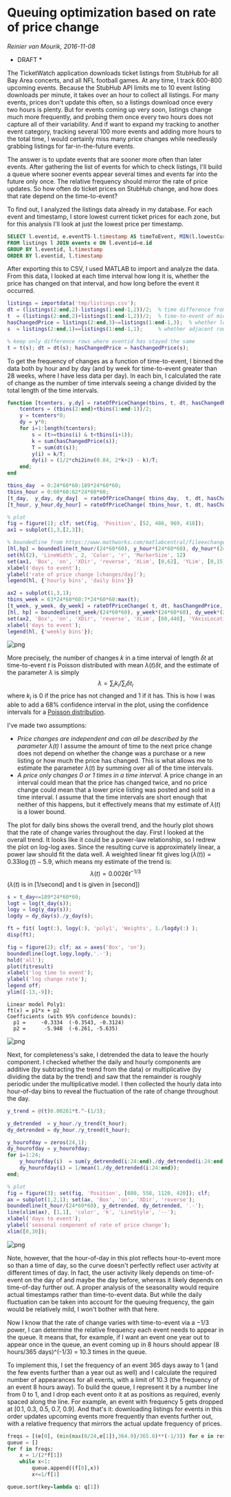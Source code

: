 
# Queuing optimization based on rate of price change

*Reinier van Mourik, 2016-11-08*
* DRAFT *

The TicketWatch application downloads ticket listings from StubHub for all Bay Area concerts, and all NFL football games.  At any time, I track 600-800 upcoming events.  Because the StubHub API limits me to 10 event listing downloads per minute, it takes over an hour to collect all listings. For many events, prices don't update this often, so a listings download once every two hours is plenty.  But for events coming up very soon, listings change much more frequently, and probing them once every two hours does not capture all of their variability.  And if want to expand my tracking to another event category, tracking several 100 more events and adding more hours to the total time, I would certainly miss many price changes while needlessly grabbing listings for far-in-the-future events.  

The answer is to update events that are sooner more often than later events.  After gathering the list of events for which to check listings, I'll build a queue where sooner events appear several times and events far into the future only once. The relative frequency should mirror the rate of price updates.  So how often do ticket prices on StubHub change, and how does that rate depend on the time-to-event?  

To find out, I analyzed the listings data already in my database.  For each event and timestamp, I store lowest current ticket prices for each zone, but for this analysis I'll look at just the lowest price per timestamp. 

```sql
SELECT l.eventid, e.eventTS-l.timestamp AS timeToEvent, MIN(l.lowestCurrentPrice) 
FROM listings l JOIN events e ON l.eventid=e.id
GROUP BY l.eventid, l.timestamp
ORDER BY l.eventid, l.timestamp
```

After exporting this to CSV, I used MATLAB to import and analyze the data.  From this data, I looked at each time interval how long it is, whether the price has changed on that interval, and how long before the event it occurred.

```matlab
listings = importdata('tmp/listings.csv');
dt = (listings(2:end,2)-listings(1:end-1,2))/2;  % time difference from one row to the next
t  = (listings(2:end,2)+listings(1:end-1,2))/2;  % time-to-event of midpoint on that interval
hasChangedPrice = listings(2:end,3)~=listings(1:end-1,3);  % whether lowest ticket price has changed
s  = listings(2:end,1)==listings(1:end-1,1);     % whether adjacent rows have same eventid

% keep only difference rows where eventid has stayed the same
t = t(s); dt = dt(s); hasChangedPrice = hasChangedPrice(s); 

```

To get the frequency of changes as a function of time-to-event, I binned the data both by hour and by day (and by week for time-to-event greater than 28 weeks, where I have less data per day).  In each bin, I calculated the rate of change as the number of time intervals seeing a change divided by the total length of the time intervals.  

```matlab
function [tcenters, y,dy] = rateOfPriceChange(tbins, t, dt, hasChangedPrice )
    tcenters = (tbins(2:end)+tbins(1:end-1))/2; 
    y = tcenters*0; 
    dy = y*0;
    for i=1:length(tcenters); 
        s = (t>=tbins(i) & t<tbins(i+1));
        k = sum(hasChangedPrice(s));
        T = sum(dt(s)); 
        y(i) = k/T; 
        dy(i) = (1/2*chi2inv(0.84, 2*k+2) - k)/T; 
    end; 
end

tbins_day  = 0:24*60*60:189*24*60*60;
tbins_hour = 0:60*60:62*24*60*60;
[t_day,  y_day, dy_day]  = rateOfPriceChange( tbins_day,  t, dt, hasChangedPrice ); 
[t_hour, y_hour,dy_hour] = rateOfPriceChange( tbins_hour, t, dt, hasChangedPrice );  

% plot
fig = figure(1); clf; set(fig, 'Position', [52, 486, 969, 418]); 
ax1 = subplot(1,3,[2,3]); 

% boundedline from https://www.mathworks.com/matlabcentral/fileexchange/27485-boundedline-m
[hl,hp] = boundedline(t_hour/(24*60*60), y_hour*(24*60*60), dy_hour*(24*60*60), '.-', t_day/(24*60*60), y_day*24*60*60, dy_day*24*60*60, '.-'); 
set(hl(2), 'LineWidth', 2, 'Color', 'r', 'MarkerSize', 12)
set(ax1, 'Box', 'on', 'XDir', 'reverse', 'XLim', [0,62], 'YLim', [0,15]);
xlabel('days to event'); 
ylabel('rate of price change [changes/day]'); 
legend(hl, {'hourly bins', 'daily bins'})

ax2 = subplot(1,3,1); 
tbins_week = 63*24*60*60:7*24*60*60:max(t); 
[t_week, y_week, dy_week] = rateOfPriceChange( t, dt, hasChangedPrice, tbins_week ); 
[hl, hp] = boundedline(t_week/(24*60*60), y_week*(24*60*60), dy_week*(24*60*60), 'r.-'); 
set(ax2, 'Box', 'on', 'XDir', 'reverse', 'XLim', [60,440], 'YAxisLocation', 'right', 'YLim', ylim(ax1));
xlabel('days to event'); 
legend(hl, {'weekly bins'});
```
![png](img/161108-queuing-optimization/01-ratePriceChange.png)

More precisely, the number of changes $k$ in a time interval of length $\delta t$ at time-to-event $t$ is Poisson distributed with mean $\lambda(t)\delta t$, and the estimate of the parameter $\lambda$ is simply $$\lambda = \sum_i k_i / \sum_i \delta t_i$$ where $k_i$ is 0 if the price has not changed and 1 if it has.  This is how I was able to add a 68% confidence interval in the plot, using the confidence intervals for a [Poisson distribution](https://en.wikipedia.org/wiki/Poisson_distribution#Confidence_interval). 

I've made two assumptions:
* *Price changes are independent and can all be described by the parameter $\lambda(t)$*  I assume the amount of time to the next price change does not depend on whether the change was a purchase or a new listing or how much the price has changed.  This is what allows me to estimate the parameter $\lambda(t)$ by summing over all of the time intervals.
* *A price only changes 0 or 1 times in a time interval.*  A price change in an interval could mean that the price has changed twice, and no price change could mean that a lower price listing was posted and sold in a time interval.  I assume that the time intervals are short enough that neither of this happens, but it effectively means that my estimate of $\lambda(t)$ is a lower bound.  

The plot for daily bins shows the overall trend, and the hourly plot shows that the rate of change varies throughout the day.  First I looked at the overall trend.  It looks like it could be a power-law relationship, so I redrew the plot on log-log axes.  Since the resulting curve is approximately linear, a power law should fit the data well.  A weighted linear fit gives $\log(\lambda(t)) = 0.33\log(t) - 5.9$, which means my estimate of the trend is: $$\lambda(t) = 0.0026 t^{-1/3}$$  ($\lambda(t)$ is in [1/second] and t is given in [second])

```matlab
s = t_day<=189*24*60*60; 
logt = log(t_day(s)); 
logy = log(y_day(s)); 
logdy = dy_day(s)./y_day(s); 

ft = fit( logt(:), logy(:), 'poly1', 'Weights', 1./logdy(:) );
disp(ft);

fig = figure(2); clf; ax = axes('Box', 'on'); 
boundedline(logt,logy,logdy,'.-'); 
hold('all'); 
plot(fitresult)
xlabel('log time to event'); 
ylabel('log change rate'); 
legend off;
ylim([-13,-9]);
```
    Linear model Poly1:
    ft(x) = p1*x + p2
    Coefficients (with 95% confidence bounds):
      p1 =     -0.3334  (-0.3543, -0.3124)
      p2 =      -5.948  (-6.261, -5.635)

![png](img/161108-queuing-optimization/02-loglogRatePriceChange.png)

Next, for completeness's sake, I detrended the data to leave the hourly component.  I checked whether the daily and hourly components are additive (by subtracting the trend from the data) or multiplicative (by dividing the data by the trend) and saw that the remainder is roughly periodic under the multiplicative model.  I then collected the hourly data into hour-of-day bins to reveal the fluctuation of the rate of change throughout the day.  

```matlab
y_trend = @(t)0.00261*t.^-(1/3);

y_detrended  = y_hour./y_trend(t_hour); 
dy_detrended = dy_hour./y_trend(t_hour); 

y_hourofday = zeros(24,1); 
dy_hourofday = y_hourofday; 
for i=1:24; 
    y_hourofday(i)  = sum(y_detrended(i:24:end)./dy_detrended(i:24:end))/sum(1./dy_detrended(i:24:end)); 
    dy_hourofday(i) = 1/mean(1./dy_detrended(i:24:end));
end; 

% plot
fig = figure(3); set(fig, 'Position', [680, 558, 1120, 420]); clf; 
ax = subplot(1,2,1); set(ax, 'Box', 'on', 'XDir', 'reverse');   
boundedline(t_hour/(24*60*60), y_detrended, dy_detrended, '.-'); 
line(xlim(ax), [1,1], 'color', 'k', 'LineStyle', '--');
xlabel('days to event'); 
ylabel('seasonal component of rate of price change'); 
xlim([0,30]);
```
![png](img/161108-queuing-optimization/03-detrended.png)

Note, however, that the hour-of-day in this plot reflects hour-to-event more so than a time of day, so the curve doesn't perfectly reflect user activity at different times of day.  In fact, the user activity likely depends on time-of-event on the day of and maybe the day before, whereas it likely depends on time-of-day further out.  A proper analysis of the seasonality would require actual timestamps rather than time-to-event data.  But while the daily fluctuation can be taken into account for the queuing frequency, the gain would be relatively mild, I won't bother with that here. 

Now I know that the rate of change varies with time-to-event via a $-1/3$ power, I can determine the relative frequency each event needs to appear in the queue.  It means that, for example, if I want an event one year out to appear once in the queue, an event coming up in 8 hours should appear (8 hours/365 days)^(-1/3) = 10.3 times in the queue.  

To implement this, I set the frequency of an event 365 days away to 1 (and the few events further than a year out as well) and I calculate the required number of appearances for all events, with a limit of 10.3 (the frequency of an event 8 hours away).  To build the queue, I represent it by a number line from 0 to 1, and I drop each event onto it at as positions as required, evenly spaced along the line.  For example, an event with frequency 5 gets dropped at [0.1, 0.3, 0.5, 0.7, 0.9].  And that's it: downloading listings for events in this order updates upcoming events more frequently than events further out, with a relative frequency that mirrors the actual update frequency of prices. 


```python
freqs = [(e[0], (min(max(8/24,e[1]),364.9)/365.0)**(-1/3)) for e in results]
queue = []
for f in freqs:
    x = 1/(2*f[1])
    while x<1:
        queue.append((f[0],x))
        x+=1/f[1]

queue.sort(key=lambda q: q[1])
```



